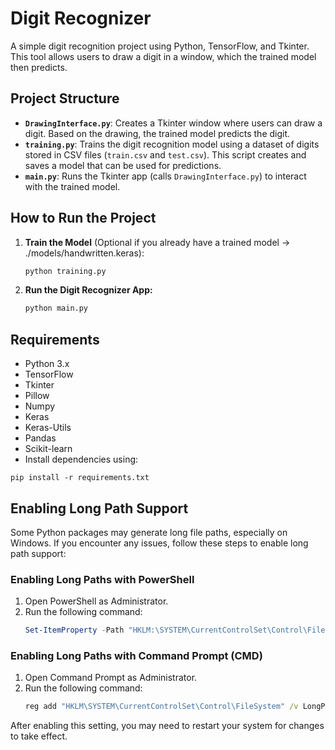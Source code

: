 # Digit Recognizer

A simple digit recognition project using Python, TensorFlow, and Tkinter. This tool allows users to draw a digit in a window, which the trained model then predicts.

## Project Structure

- **`DrawingInterface.py`**: Creates a Tkinter window where users can draw a digit. Based on the drawing, the trained model predicts the digit.
- **`training.py`**: Trains the digit recognition model using a dataset of digits stored in CSV files (`train.csv` and `test.csv`). This script creates and saves a model that can be used for predictions.
- **`main.py`**: Runs the Tkinter app (calls `DrawingInterface.py`) to interact with the trained model.

## How to Run the Project

1. **Train the Model** (Optional if you already have a trained model -> ./models/handwritten.keras):
   ```bash
   python training.py
    ```
2. **Run the Digit Recognizer App:**
    ```bash
    python main.py
    ```

## Requirements
- Python 3.x
- TensorFlow
- Tkinter
- Pillow
- Numpy
- Keras
- Keras-Utils
- Pandas
- Scikit-learn
- Install dependencies using:
```
pip install -r requirements.txt
```

## Enabling Long Path Support

Some Python packages may generate long file paths, especially on Windows. If you encounter any issues, follow these steps to enable long path support:

### Enabling Long Paths with PowerShell

1. Open PowerShell as Administrator.
2. Run the following command:
    ```powershell
    Set-ItemProperty -Path "HKLM:\SYSTEM\CurrentControlSet\Control\FileSystem" -Name "LongPathsEnabled" -Value 1
    ```

### Enabling Long Paths with Command Prompt (CMD)

1. Open Command Prompt as Administrator.
2. Run the following command:
    ```cmd
    reg add "HKLM\SYSTEM\CurrentControlSet\Control\FileSystem" /v LongPathsEnabled /t REG_DWORD /d 1 /f
    ```
After enabling this setting, you may need to restart your system for changes to take effect.